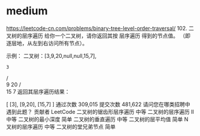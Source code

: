 # medium

https://leetcode-cn.com/problems/binary-tree-level-order-traversal/ 102. 二叉树的层序遍历
给你一个二叉树，请你返回其按 层序遍历 得到的节点值。 （即逐层地，从左到右访问所有节点）。

示例：
二叉树：[3,9,20,null,null,15,7],

    3

/ \
 9 20
/ \
 15 7
返回其层序遍历结果：

[
[3],
[9,20],
[15,7]
]
通过次数 309,015 提交次数 481,622
请问您在哪类招聘中遇到此题？
贡献者
LeetCode
二叉树的锯齿形层序遍历
中等
二叉树的层序遍历 II
中等
二叉树的最小深度
简单
二叉树的垂直遍历
中等
二叉树的层平均值
简单
N 叉树的层序遍历
中等
二叉树的堂兄弟节点
简单
